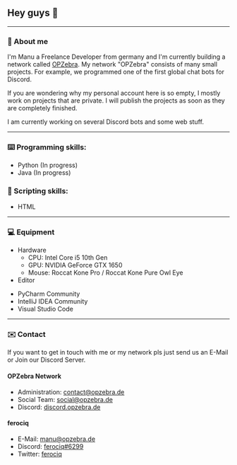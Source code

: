 ## Hey guys 👋

--------------------------------------------------

### 👤 About me

I'm Manu a Freelance Developer from germany and I'm currently building a network called [OPZebra](https://www.opzebra.de/).
My network "OPZebra" consists of many small projects. For example, we programmed one of the first global chat bots for Discord.

If you are wondering why my personal account here is so empty, I mostly work on projects that are private.
I will publish the projects as soon as they are completely finished. 

I am currently working on several Discord bots and some web stuff.

--------------------------

### ⌨️ Programming skills:

- Python (In progress)
- Java (In progress)

### 💾 Scripting skills:

- HTML 

---------------------------

### 💻 Equipment

* Hardware
  - CPU: Intel Core i5 10th Gen
  - GPU: NVIDIA GeForce GTX 1650
  - Mouse: Roccat Kone Pro / Roccat Kone Pure Owl Eye
 * Editor
  - PyCharm Community
  - IntelliJ IDEA Community
  - Visual Studio Code

-----------------------

### ✉️ Contact

If you want to get in touch with me or my network pls just send us an E-Mail or Join our Discord Server.

#### OPZebra Network

* Administration: [contact@opzebra.de](mailto:contact@opzebra.de)
* Social Team: [social@opzebra.de](mailto:social@opzebra.de)
* Discord: [discord.opzebra.de](https://discord.opzebra.de)

#### ferociq

* E-Mail: [manu@opzebra.de](mailto:manu@opzebra.de)
* Discord: [ferociq#6299](https://discord.com/users/477070826668294155)
* Twitter: [ferociq](https://twitter.com/ferociq)

